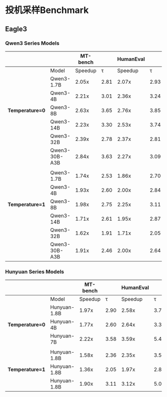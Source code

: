 # 投机采样Benchmark

## Eagle3

### Qwen3 Series Models

|                  |              | MT-bench         |            | HumanEval         |             | GSM8K          |         | Alpaca         |          | Mean          |        |
|------------------|--------------|------------------|------------|-------------------|-------------|----------------|---------|----------------|----------|---------------|--------|
|                  | Model        |  Speedup         |  τ         |  Speedup          |  τ          |  Speedup       |  τ      |  Speedup       |  τ       |  Speedup      |  τ     |
|                  | Qwen3-1.7B   | 2.05x            | 2.81       | 2.07x             | 2.93        | 2.11x          | 2.98    | 1.93x          | 2.69     | 2.04x         | 2.85   |
|                  | Qwen3-4B     | 2.21x            | 3.01       | 2.36x             | 3.24        | 2.42x          | 3.13    | 2.32x          | 2.75     | 2.33x         | 3.03   |
| **Temperature=0**| Qwen3-8B     | 2.63x            | 3.65       | 2.76x             | 3.85        | 2.82x          | 3.90    | 2.62x          | 3.48     | 2.70x         | 3.72   |
|                  | Qwen3-14B    | 2.23x            | 3.30       | 2.53x             | 3.74        | 2.56x          | 3.79    | 2.16x          | 3.13     | 2.37x         | 3.49   |
|                  | Qwen3-32B    | 2.39x            | 2.78       | 2.37x             | 2.81        | 2.47x          | 2.92    | 2.42x          | 2.53     | 2.41x         | 2.76   |
|                  | Qwen3-30B-A3B| 2.84x            | 3.63       | 2.27x             | 3.09        | 2.64x          | 3.42    | 2.83x          | 3.56     | 2.64x         | 3.42   |
|                  |              |                  |            |                   |             |                |         |                |          |               |        |
|                  | Qwen3-1.7B   | 1.74x            | 2.53       | 1.86x             | 2.70        | 1.82x          | 2.69    | 1.93x          | 2.46     | 1.75x         | 2.60   |
|                  | Qwen3-4B     | 1.93x            | 2.60       | 2.00x             | 2.84        | 2.11x          | 2.82    | 2.34x          | 2.50     | 1.75x         | 2.69   |
| **Temperature=1**| Qwen3-8B     | 1.98x            | 2.75       | 2.25x             | 3.11        | 2.31x          | 3.15    | 2.10x          | 2.76     | 2.90x         | 2.94   |
|                  | Qwen3-14B    | 1.71x            | 2.61       | 1.95x             | 2.87        | 2.04x          | 3.08    | 1.68x          | 2.55     | 2.90x         | 2.78   |
|                  | Qwen3-32B    | 1.62x            | 1.91       | 1.71x             | 2.05        | 1.78x          | 2.10    | 1.80x          | 1.95     | 1.62x         | 2.00   |
|                  | Qwen3-30B-A3B| 1.91x            | 2.46       | 2.00x             | 2.64        | 1.90x          | 2.53    | 1.80x          | 2.32     | 1.90x         | 2.48   |

### Hunyuan Series Models

|                  |              | MT-bench         |            | HumanEval         |             | GSM8K          |         | Alpaca         |          | Mean          |        |
|------------------|--------------|------------------|------------|-------------------|-------------|----------------|---------|----------------|----------|---------------|--------|
|                  | Model        |  Speedup         |  τ         |  Speedup          |  τ          |  Speedup       |  τ      |  Speedup       |  τ       |  Speedup      |  τ     |
|                  | Hunyuan-1.8B | 1.97x            | 2.90       | 2.58x             | 3.73        | 2.61x          | 3.71    | 1.71x          | 2.43     | 2.22x         | 3.19   |
| **Temperature=0**| Hunyuan-4B   | 1.77x            | 2.60       | 2.64x             | 3.35        | 2.14x          | 3.17    | 1.72x          | 2.57     | 2.07x         | 2.92   |
|                  | Hunyuan-7B   | 2.22x            | 3.58       | 3.59x             | 5.47        | 2.96x          | 4.68    | 1.64x          | 2.56     | 2.60x         | 4.07   |
|                  |              |                  |            |                   |             |                |         |                |          |               |        |
|                  | Hunyuan-1.8B | 1.58x            | 2.36       | 2.35x             | 3.56        | 2.23x          | 3.38    | 1.26x          | 1.87     | 1.86x         | 2.79   |
| **Temperature=1**| Hunyuan-1.8B | 1.36x            | 2.05       | 1.97x             | 2.86        | 1.72x          | 2.68    | 1.14x          | 1.76     | 1.55x         | 2.34   |
|                  | Hunyuan-1.8B | 1.90x            | 3.11       | 3.12x             | 5.09        | 2.74x          | 4.34    | 1.47x          | 2.39     | 2.31x         | 3.73   |
